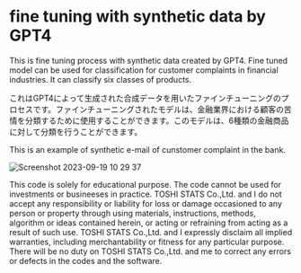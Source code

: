 # fine tuning with synthetic data by GPT4

This is fine tuning process with synthetic data created by GPT4. Fine tuned model can be used for classification for customer complaints in financial industries. It can classify six classes of products.

これはGPT4によって生成された合成データを用いたファインチューニングのプロセスです。ファインチューニングされたモデルは、金融業界における顧客の苦情を分類するために使用することができます。このモデルは、6種類の金融商品に対して分類を行うことができます。


This is an example of synthetic e-mail of cunstomer complaint in the bank.

![Screenshot 2023-09-19 10 29 37](https://github.com/TOSHISTATS/fine-tuning-with-synthetic-data-by-GPT4/assets/28681557/805ff13f-db82-4d02-b8ed-91bc68da8e9a)



This code is solely for educational purpose. The code cannot be used for investments or busineeses in practice. TOSHI STATS Co.,Ltd. and I do not accept any responsibility or liability for loss or damage occasioned to any person or property through using materials, instructions, methods, algorithm or ideas contained herein, or acting or refraining from acting as a result of such use. TOSHI STATS Co.,Ltd. and I expressly disclaim all implied warranties, including merchantability or fitness for any particular purpose. There will be no duty on TOSHI STATS Co.,Ltd. and me to correct any errors or defects in the codes and the software.
